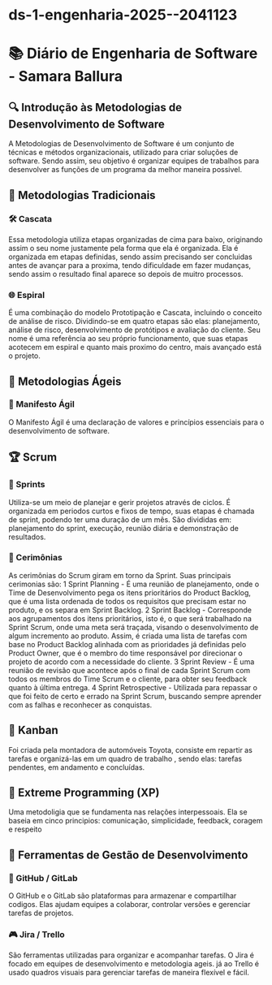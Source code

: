 # ds-1-engenharia-2025--2041123
# 📚 Diário de Engenharia de Software - Samara Ballura

## 🔍 Introdução às Metodologias de Desenvolvimento de Software 
 A Metodologias de Desenvolvimento de Software é um conjunto de técnicas e métodos organizacionais, utilizado para criar soluções de software. Sendo assim, seu objetivo é organizar equipes de trabalhos para desenvolver as funções de um programa da melhor maneira possivel.

## 📖 Metodologias Tradicionais  
### 🛠️ Cascata  
 Essa metodologia utiliza etapas organizadas de cima para baixo, originando assim o seu nome justamente pela forma que ela é organizada. Ela é organizada em etapas definidas, sendo assim precisando ser concluidas antes de avançar para a proxima, tendo dificuldade em fazer mudanças, sendo assim o resultado final aparece so depois de muitro processos.

### 🌐 Espiral  
 É uma combinação do modelo Prototipação e Cascata, incluindo o conceito de análise de risco. Dividindo-se em quatro etapas são elas: planejamento, análise de risco, desenvolvimento de protótipos e avaliação do cliente. Seu nome é uma referência ao seu próprio funcionamento, que suas etapas acotecem em espiral e quanto mais proximo do centro, mais avançado está o projeto.

## 💪 Metodologias Ágeis  
### 📖 Manifesto Ágil  
 O Manifesto Ágil é uma declaração de valores e princípios essenciais para o desenvolvimento de software. 

## 🏆 Scrum  
### 📅 Sprints  
 Utiliza-se um meio de planejar e gerir projetos através de ciclos. É organizada em periodos curtos e fixos de tempo, suas etapas é chamada de sprint, podendo ter uma duração de um mês. São divididas em: planejamento do sprint, execução, reunião diária e demonstração de resultados.
 
### 💬 Cerimônias  
 As cerimônias do Scrum giram em torno da Sprint. Suas principais cerimonias são:
 1 Sprint Planning - É uma reunião de planejamento, onde o Time de Desenvolvimento pega os itens prioritários do Product Backlog, que é uma lista ordenada de todos os requisitos que precisam estar no produto, e os separa em Sprint Backlog. 
 2 Sprint Backlog - Corresponde aos agrupamentos dos itens prioritários, isto é, o que será trabalhado na Sprint Scrum, onde uma meta será traçada, visando o desenvolvimento de algum incremento ao produto. Assim, é criada uma lista de tarefas com base no Product Backlog alinhada com as prioridades já definidas pelo Product Owner, que é o membro do time responsável por direcionar o projeto de acordo com a necessidade do cliente.
 3 Sprint Review - É uma reunião de revisão que acontece após o final de cada Sprint Scrum com todos os membros do Time Scrum e o cliente, para obter seu feedback quanto à última entrega.
 4 Sprint Retrospective - Utilizada para repassar o que foi feito de certo e errado na Sprint Scrum, buscando sempre aprender com as falhas e reconhecer as conquistas.

## 🎯 Kanban  
 Foi criada pela montadora de automóveis Toyota, consiste em repartir as tarefas e organizá-las em um quadro de trabalho , sendo elas: tarefas pendentes, em andamento e concluídas. 

## 🚀 Extreme Programming (XP)  
 Uma metodoligia que se fundamenta nas relações interpessoais. Ela se baseia em cinco principios: comunicação, simplicidade, feedback, coragem e respeito

## 🔧 Ferramentas de Gestão de Desenvolvimento  
### 💪 GitHub / GitLab  
O GitHub e o GitLab são plataformas para armazenar e compartilhar codigos. Elas ajudam equipes a colaborar, controlar versões e gerenciar tarefas de projetos.

### 🎮 Jira / Trello  
 São ferramentas utilizadas para organizar e acompanhar tarefas. O Jira é focado em equipes de desenvolvimento e metodologia ageis. já ao Trello é usado quadros visuais para gerenciar tarefas de maneira flexível e fácil.
